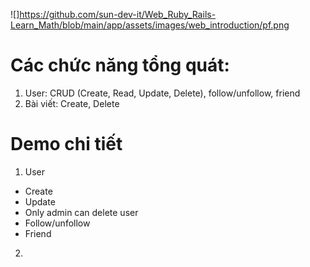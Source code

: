 ![]https://github.com/sun-dev-it/Web_Ruby_Rails-Learn_Math/blob/main/app/assets/images/web_introduction/pf.png

# Các chức năng tổng quát:
  1. User: CRUD (Create, Read, Update, Delete), follow/unfollow, friend
  2. Bài viết: Create, Delete

# Demo chi tiết
1. User
  - Create
  - Update
  - Only admin can delete user
  - Follow/unfollow
  - Friend
2. 
